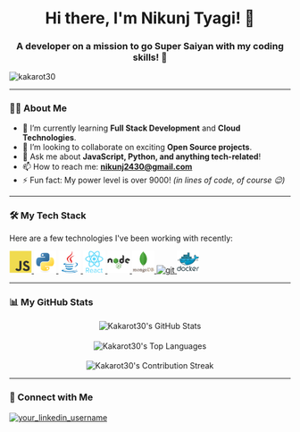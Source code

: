 <h1 align="center">Hi there, I'm Nikunj Tyagi! 👋</h1>
<h3 align="center">A developer on a mission to go Super Saiyan with my coding skills! 🚀</h3>

<p align="left"> <img src="https://komarev.com/ghpvc/?username=kakarot30&label=Profile%20views&color=0e75b6&style=flat" alt="kakarot30" /> </p>

---

### 👨‍💻 About Me

-   🌱 I’m currently learning **Full Stack Development** and **Cloud Technologies**.
-   👯 I’m looking to collaborate on exciting **Open Source projects**.
-   💬 Ask me about **JavaScript, Python, and anything tech-related**!
-   📫 How to reach me: **nikunj2430@gmail.com**
-   ⚡ Fun fact: My power level is over 9000! *(in lines of code, of course 😉)*

---

### 🛠️ My Tech Stack

Here are a few technologies I've been working with recently:

<p align="left">
  <a href="https://developer.mozilla.org/en-US/docs/Web/JavaScript" target="_blank" rel="noreferrer"> <img src="https://raw.githubusercontent.com/devicons/devicon/master/icons/javascript/javascript-original.svg" alt="javascript" width="40" height="40"/> </a>
  <a href="https://www.python.org" target="_blank" rel="noreferrer"> <img src="https://raw.githubusercontent.com/devicons/devicon/master/icons/python/python-original.svg" alt="python" width="40" height="40"/> </a>
  <a href="https://www.java.com" target="_blank" rel="noreferrer"> <img src="https://raw.githubusercontent.com/devicons/devicon/master/icons/java/java-original.svg" alt="java" width="40" height="40"/> </a>
  <a href="https://reactjs.org/" target="_blank" rel="noreferrer"> <img src="https://raw.githubusercontent.com/devicons/devicon/master/icons/react/react-original-wordmark.svg" alt="react" width="40" height="40"/> </a>
  <a href="https://nodejs.org" target="_blank" rel="noreferrer"> <img src="https://raw.githubusercontent.com/devicons/devicon/master/icons/nodejs/nodejs-original-wordmark.svg" alt="nodejs" width="40" height="40"/> </a>
  <a href="https://www.mongodb.com/" target="_blank" rel="noreferrer"> <img src="https://raw.githubusercontent.com/devicons/devicon/master/icons/mongodb/mongodb-original-wordmark.svg" alt="mongodb" width="40" height="40"/> </a>
  <a href="https://git-scm.com/" target="_blank" rel="noreferrer"> <img src="https://www.vectorlogo.zone/logos/git-scm/git-scm-icon.svg" alt="git" width="40" height="40"/> </a>
  <a href="https://www.docker.com/" target="_blank" rel="noreferrer"> <img src="https://raw.githubusercontent.com/devicons/devicon/master/icons/docker/docker-original-wordmark.svg" alt="docker" width="40" height="40"/> </a>
</p>

---

### 📊 My GitHub Stats

<p align="center">
  <img align="center" src="https://github-readme-stats.vercel.app/api?username=Kakarot30&show_icons=true&locale=en&theme=tokyonight" alt="Kakarot30's GitHub Stats" />
  <br/><br/>
  <img align="center" src="https://github-readme-stats.vercel.app/api/top-langs?username=Kakarot30&layout=compact&locale=en&theme=tokyonight" alt="Kakarot30's Top Languages" />
  <br/><br/>
  <img align="center" src="https://github-readme-streak-stats.herokuapp.com/?user=Kakarot30&theme=tokyonight" alt="Kakarot30's Contribution Streak" />
</p>

---

### 🔗 Connect with Me

<p align="left">
<a href="https://www.linkedin.com/in/nikunj-tyagi-086887259/" target="blank"><img align="center" src="https://raw.githubusercontent.com/rahuldkjain/github-profile-readme-generator/master/src/images/icons/Social/linked-in-alt.svg" alt="your_linkedin_username" height="30" width="40" /></a>
<a href="https://nikunjtyagi.vercel.app/" target="blank"></a>
</p>
